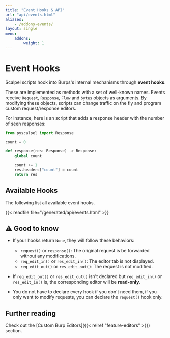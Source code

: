 ```yaml
---
title: "Event Hooks & API"
url: "api/events.html"
aliases:
    - /addons-events/
layout: single
menu:
    addons:
        weight: 1
---
```


# Event Hooks

Scalpel scripts hook into Burps's internal mechanisms through **event hooks**.

These are implemented as methods with a set of well-known names.
Events receive `Request`, `Response`, `Flow` and `bytes` objects as arguments. By modifying these objects, scripts can
change traffic on the fly and program custom request/response editors.

For instance, here is an script that adds a response
header with the number of seen responses:

```python
from pyscalpel import Response

count = 0

def response(res: Response) -> Response:
    global count

    count += 1
    res.headers["count"] = count
    return res
```

## Available Hooks

The following list all available event hooks.

{{< readfile file="/generated/api/events.html" >}}

## ⚠️ Good to know

-   If your hooks return `None`, they will follow these behaviors:

    -   `request()` or `response()`: The original request is be forwarded without any modifications.
    -   `req_edit_in()` or `res_edit_in()`: The editor tab is not displayed.
    -   `req_edit_out()` or `res_edit_out()`: The request is not modified.

-   If `req_edit_out()` or `res_edit_out()` isn't declared but `req_edit_in()` or `res_edit_in()` is, the corresponding editor will be **read-only**.

-   You do not have to declare every hook if you don't need them, if you only want to modify requests, you can declare the `request()` hook only.

## Further reading

Check out the [Custom Burp Editors]({{< relref "feature-editors" >}}) section.
